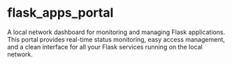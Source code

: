 # flask_apps_portal
A local network dashboard for monitoring and managing Flask applications. This portal provides real-time status monitoring, easy access management, and a clean interface for all your Flask services running on the local network.
